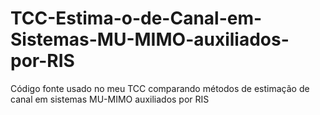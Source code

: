# TCC-Estima-o-de-Canal-em-Sistemas-MU-MIMO-auxiliados-por-RIS
Código fonte usado no meu TCC comparando métodos de estimação de canal em sistemas MU-MIMO auxiliados por RIS
